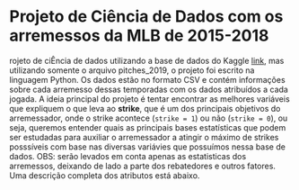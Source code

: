# Projeto de Ciência de Dados com os arremessos da MLB de 2015-2018
rojeto de ciÊncia de dados utilizando a  base de dados do Kaggle [link](https://www.kaggle.com/code/lucasdataartist/mlb-pitch-data-2015-8-visualization-only-plt-sns), mas utilizando somente o arquivo pitches_2019, o projeto foi escrito na linguagem Python. Os dados estão no formato CSV e contém informações sobre  cada arremesso dessas temporadas com os dados atribuídos a cada jogada. A ideia principal do projeto é tentar encontrar as melhores variáveis que expliquem o que leva ao **strike**, que é um dos principais objetivos do arremessador, onde o strike acontece (`strike = 1`) ou não (`strike = 0`), ou seja, queremos entender quais as principais bases estatísticas que podem ser estudadas para auxiliar o arremessador a atingir o máximo de strikes posssíveis com base nas diversas variávies que possuímos nessa base de dados. OBS: serão levados em conta apenas as estatisticas dos arremessos, deixando de lado a parte dos rebatedores e outros fatores.
Uma descrição completa dos atributos está abaixo.
